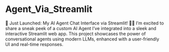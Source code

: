 # Agent_Via_Streamlit
🚀 Just Launched: My AI Agent Chat Interface via Streamlit! 🧠💬  I’m excited to share a sneak peek of a custom AI Agent I’ve integrated into a sleek and interactive Streamlit web app. This project showcases the power of conversational agents using modern LLMs, enhanced with a user-friendly UI and real-time responses.  
